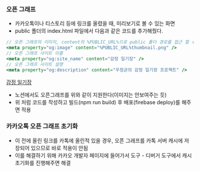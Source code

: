 ### 오픈 그래프

- 카카오톡이나 티스토리 등에 링크를 올렸을 때, 미리보기로 볼 수 있는 화면
- public 폴더의 index.html 파일에서 다음과 같은 코드를 추가해줬다.

```jsx
// 오픈 그래프의 이미지, content의 %PUBLIC_URL%으로 public 폴더 경로를 접근 할 수 있다.
<meta property="og:image" content="%PUBLIC_URL%thumbnail.png" />
// 오픈 그래프 사이트 이름
<meta property="og:site_name" content="감정 일기장" />
// 오픈 그래프 사이트 설명
<meta property="og:description" content="우정균의 감정 일기장 프로젝트" />
```

[감정 일기장](https://woojk-emotion-diary.web.app/)

- 노션에서도 오픈그래프를 위와 같이 지원한다(이미지는 안보여주는 듯)
- 위 처럼 코드를 작성하고 빌드(npm run build) 후 배포(firebase deploy)를 해주면 적용

### 카카오톡 오픈 그래프 초기화

- 이 전에 올린 링크를 카톡에 올린적 있을 경우, 오픈 그래프를 카톡 서버 캐시에 저장되어 있으므로 바로 적용이 안됨
- 이를 해결하기 위해 카카오 개발자 페이지에 들어가서 도구 - 디버거 도구에서 캐시 초기화를 진행해주면 해결
